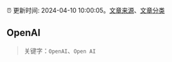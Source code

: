 :alarm_clock: 更新时间: 2024-04-10 10:00:05。[文章来源](/README.md)、[文章分类](/TAGS.md)

## OpenAI


> 关键字：`OpenAI`、`Open AI`



